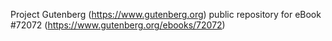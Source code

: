 Project Gutenberg (https://www.gutenberg.org) public repository
for eBook #72072 (https://www.gutenberg.org/ebooks/72072)

